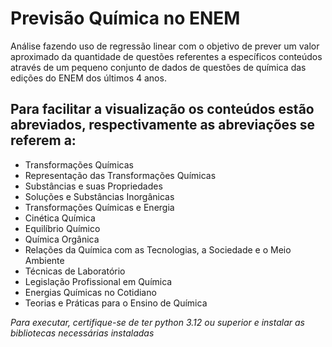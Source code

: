 # Previsão Química no ENEM
Análise fazendo uso de regressão linear com o objetivo de prever um valor aproximado da quantidade de questões referentes a específicos conteúdos através de um pequeno conjunto de dados de questões de química das edições do ENEM dos últimos 4 anos.  

## Para facilitar a visualização os conteúdos estão abreviados, respectivamente as abreviações se referem a:  
- Transformações Químicas
- Representação das Transformações Químicas
- Substâncias e suas Propriedades
- Soluções e Substâncias Inorgânicas
- Transformações Químicas e Energia
- Cinética Química
- Equilíbrio Químico
- Química Orgânica
- Relações da Química com as Tecnologias, a Sociedade e o Meio Ambiente
- Técnicas de Laboratório
- Legislação Profissional em Química
- Energias Químicas no Cotidiano
- Teorias e Práticas para o Ensino de Química


_Para executar, certifique-se de ter python 3.12 ou superior e instalar as bibliotecas necessárias instaladas_  
